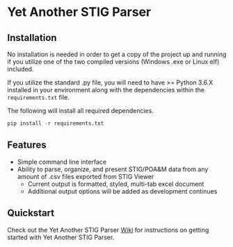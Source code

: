 # **Yet Another STIG Parser**  

## Installation  
No installation is needed in order to get a copy of the project up and running if you utilize one of the two compiled versions (Windows .exe or Linux elf) included. 

If you utilize the standard .py file, you will need to have >= Python 3.6.X installed in your environment along with the dependencies within the `requirements.txt` file.

The following will install all required dependencies.
```python
pip install -r requirements.txt
```
  
## Features  
- Simple command line interface
- Ability to parse, organize, and present STIG/POA&M data from any amount of .csv files exported from STIG Viewer
  - Current output is formatted, styled, multi-tab excel document
  - Additional output options will be added as development continues
  
## Quickstart  
Check out the Yet Another STIG Parser [Wiki](https://github.com/ajhanisch/yet-another-stig-parser/wiki) for instructions on getting started with Yet Another STIG Parser.

